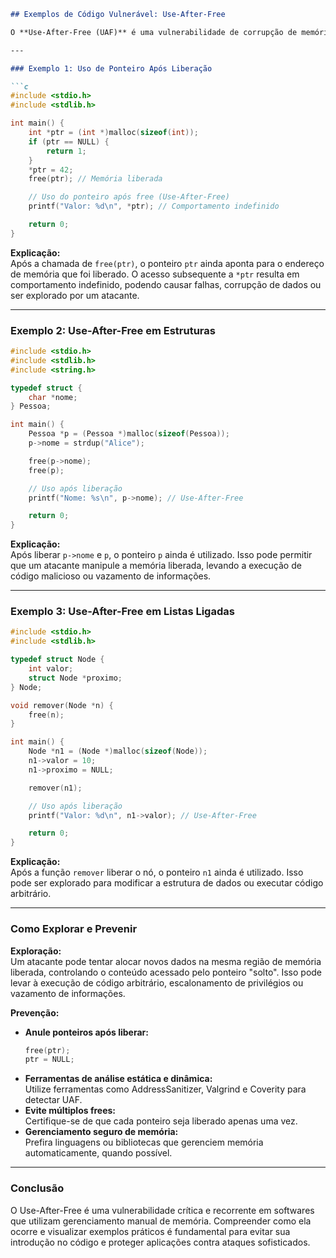```markdown
## Exemplos de Código Vulnerável: Use-After-Free

O **Use-After-Free (UAF)** é uma vulnerabilidade de corrupção de memória que ocorre quando um programa continua a usar um ponteiro para uma área de memória que já foi liberada (free). Esse tipo de falha pode permitir que um atacante execute código arbitrário, cause negação de serviço ou acesse informações sensíveis. A seguir, apresentamos exemplos práticos de código vulnerável em C, uma linguagem onde esse tipo de erro é comum devido ao gerenciamento manual de memória.

---

### Exemplo 1: Uso de Ponteiro Após Liberação

```c
#include <stdio.h>
#include <stdlib.h>

int main() {
    int *ptr = (int *)malloc(sizeof(int));
    if (ptr == NULL) {
        return 1;
    }
    *ptr = 42;
    free(ptr); // Memória liberada

    // Uso do ponteiro após free (Use-After-Free)
    printf("Valor: %d\n", *ptr); // Comportamento indefinido

    return 0;
}
```

**Explicação:**  
Após a chamada de `free(ptr)`, o ponteiro `ptr` ainda aponta para o endereço de memória que foi liberado. O acesso subsequente a `*ptr` resulta em comportamento indefinido, podendo causar falhas, corrupção de dados ou ser explorado por um atacante.

---

### Exemplo 2: Use-After-Free em Estruturas

```c
#include <stdio.h>
#include <stdlib.h>
#include <string.h>

typedef struct {
    char *nome;
} Pessoa;

int main() {
    Pessoa *p = (Pessoa *)malloc(sizeof(Pessoa));
    p->nome = strdup("Alice");

    free(p->nome);
    free(p);

    // Uso após liberação
    printf("Nome: %s\n", p->nome); // Use-After-Free

    return 0;
}
```

**Explicação:**  
Após liberar `p->nome` e `p`, o ponteiro `p` ainda é utilizado. Isso pode permitir que um atacante manipule a memória liberada, levando a execução de código malicioso ou vazamento de informações.

---

### Exemplo 3: Use-After-Free em Listas Ligadas

```c
#include <stdio.h>
#include <stdlib.h>

typedef struct Node {
    int valor;
    struct Node *proximo;
} Node;

void remover(Node *n) {
    free(n);
}

int main() {
    Node *n1 = (Node *)malloc(sizeof(Node));
    n1->valor = 10;
    n1->proximo = NULL;

    remover(n1);

    // Uso após liberação
    printf("Valor: %d\n", n1->valor); // Use-After-Free

    return 0;
}
```

**Explicação:**  
Após a função `remover` liberar o nó, o ponteiro `n1` ainda é utilizado. Isso pode ser explorado para modificar a estrutura de dados ou executar código arbitrário.

---

### Como Explorar e Prevenir

**Exploração:**  
Um atacante pode tentar alocar novos dados na mesma região de memória liberada, controlando o conteúdo acessado pelo ponteiro "solto". Isso pode levar à execução de código arbitrário, escalonamento de privilégios ou vazamento de informações.

**Prevenção:**
- **Anule ponteiros após liberar:**  
  ```c
  free(ptr);
  ptr = NULL;
  ```
- **Ferramentas de análise estática e dinâmica:**  
  Utilize ferramentas como AddressSanitizer, Valgrind e Coverity para detectar UAF.
- **Evite múltiplos frees:**  
  Certifique-se de que cada ponteiro seja liberado apenas uma vez.
- **Gerenciamento seguro de memória:**  
  Prefira linguagens ou bibliotecas que gerenciem memória automaticamente, quando possível.

---

### Conclusão

O Use-After-Free é uma vulnerabilidade crítica e recorrente em softwares que utilizam gerenciamento manual de memória. Compreender como ela ocorre e visualizar exemplos práticos é fundamental para evitar sua introdução no código e proteger aplicações contra ataques sofisticados.
```
